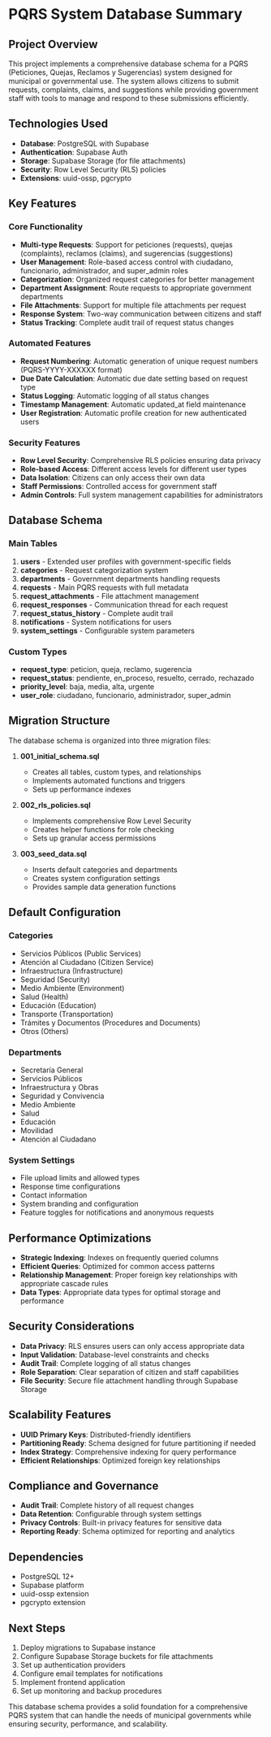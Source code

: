 # PQRS System Database Summary

## Project Overview

This project implements a comprehensive database schema for a PQRS (Peticiones, Quejas, Reclamos y Sugerencias) system designed for municipal or governmental use. The system allows citizens to submit requests, complaints, claims, and suggestions while providing government staff with tools to manage and respond to these submissions efficiently.

## Technologies Used

- **Database**: PostgreSQL with Supabase
- **Authentication**: Supabase Auth
- **Storage**: Supabase Storage (for file attachments)
- **Security**: Row Level Security (RLS) policies
- **Extensions**: uuid-ossp, pgcrypto

## Key Features

### Core Functionality
- **Multi-type Requests**: Support for peticiones (requests), quejas (complaints), reclamos (claims), and sugerencias (suggestions)
- **User Management**: Role-based access control with ciudadano, funcionario, administrador, and super_admin roles
- **Categorization**: Organized request categories for better management
- **Department Assignment**: Route requests to appropriate government departments
- **File Attachments**: Support for multiple file attachments per request
- **Response System**: Two-way communication between citizens and staff
- **Status Tracking**: Complete audit trail of request status changes

### Automated Features
- **Request Numbering**: Automatic generation of unique request numbers (PQRS-YYYY-XXXXXX format)
- **Due Date Calculation**: Automatic due date setting based on request type
- **Status Logging**: Automatic logging of all status changes
- **Timestamp Management**: Automatic updated_at field maintenance
- **User Registration**: Automatic profile creation for new authenticated users

### Security Features
- **Row Level Security**: Comprehensive RLS policies ensuring data privacy
- **Role-based Access**: Different access levels for different user types
- **Data Isolation**: Citizens can only access their own data
- **Staff Permissions**: Controlled access for government staff
- **Admin Controls**: Full system management capabilities for administrators

## Database Schema

### Main Tables
1. **users** - Extended user profiles with government-specific fields
2. **categories** - Request categorization system
3. **departments** - Government departments handling requests
4. **requests** - Main PQRS requests with full metadata
5. **request_attachments** - File attachment management
6. **request_responses** - Communication thread for each request
7. **request_status_history** - Complete audit trail
8. **notifications** - System notifications for users
9. **system_settings** - Configurable system parameters

### Custom Types
- **request_type**: peticion, queja, reclamo, sugerencia
- **request_status**: pendiente, en_proceso, resuelto, cerrado, rechazado
- **priority_level**: baja, media, alta, urgente
- **user_role**: ciudadano, funcionario, administrador, super_admin

## Migration Structure

The database schema is organized into three migration files:

1. **001_initial_schema.sql**
   - Creates all tables, custom types, and relationships
   - Implements automated functions and triggers
   - Sets up performance indexes

2. **002_rls_policies.sql**
   - Implements comprehensive Row Level Security
   - Creates helper functions for role checking
   - Sets up granular access permissions

3. **003_seed_data.sql**
   - Inserts default categories and departments
   - Creates system configuration settings
   - Provides sample data generation functions

## Default Configuration

### Categories
- Servicios Públicos (Public Services)
- Atención al Ciudadano (Citizen Service)
- Infraestructura (Infrastructure)
- Seguridad (Security)
- Medio Ambiente (Environment)
- Salud (Health)
- Educación (Education)
- Transporte (Transportation)
- Trámites y Documentos (Procedures and Documents)
- Otros (Others)

### Departments
- Secretaría General
- Servicios Públicos
- Infraestructura y Obras
- Seguridad y Convivencia
- Medio Ambiente
- Salud
- Educación
- Movilidad
- Atención al Ciudadano

### System Settings
- File upload limits and allowed types
- Response time configurations
- Contact information
- System branding and configuration
- Feature toggles for notifications and anonymous requests

## Performance Optimizations

- **Strategic Indexing**: Indexes on frequently queried columns
- **Efficient Queries**: Optimized for common access patterns
- **Relationship Management**: Proper foreign key relationships with appropriate cascade rules
- **Data Types**: Appropriate data types for optimal storage and performance

## Security Considerations

- **Data Privacy**: RLS ensures users can only access appropriate data
- **Input Validation**: Database-level constraints and checks
- **Audit Trail**: Complete logging of all status changes
- **Role Separation**: Clear separation of citizen and staff capabilities
- **File Security**: Secure file attachment handling through Supabase Storage

## Scalability Features

- **UUID Primary Keys**: Distributed-friendly identifiers
- **Partitioning Ready**: Schema designed for future partitioning if needed
- **Index Strategy**: Comprehensive indexing for query performance
- **Efficient Relationships**: Optimized foreign key relationships

## Compliance and Governance

- **Audit Trail**: Complete history of all request changes
- **Data Retention**: Configurable through system settings
- **Privacy Controls**: Built-in privacy features for sensitive data
- **Reporting Ready**: Schema optimized for reporting and analytics

## Dependencies

- PostgreSQL 12+
- Supabase platform
- uuid-ossp extension
- pgcrypto extension

## Next Steps

1. Deploy migrations to Supabase instance
2. Configure Supabase Storage buckets for file attachments
3. Set up authentication providers
4. Configure email templates for notifications
5. Implement frontend application
6. Set up monitoring and backup procedures

This database schema provides a solid foundation for a comprehensive PQRS system that can handle the needs of municipal governments while ensuring security, performance, and scalability.
